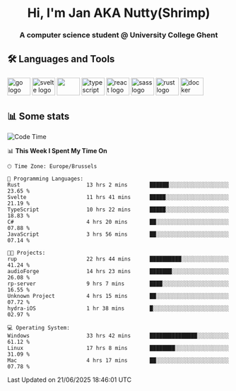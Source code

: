 <h1 align="center">Hi, I'm Jan AKA Nutty(Shrimp)</h1>
<h3 align="center">A computer science student @ University College Ghent</h3>

<h2 align="left">🛠️ Languages and Tools</h2>

###

<div align="left">
  <img src="https://cdn.jsdelivr.net/gh/devicons/devicon/icons/go/go-original.svg" height="40" width="52" alt="go logo"  />
  <img src="https://cdn.jsdelivr.net/gh/devicons/devicon@latest/icons/svelte/svelte-original.svg"  height="40" width="52" alt="svelte logo" />
  <img src="https://cdn.jsdelivr.net/gh/devicons/devicon@latest/icons/tailwindcss/tailwindcss-original.svg" height="40" width="52" />
  <img src="https://cdn.jsdelivr.net/gh/devicons/devicon/icons/typescript/typescript-original.svg" height="40" width="52" alt="typescript logo"  />
  <img src="https://cdn.jsdelivr.net/gh/devicons/devicon/icons/react/react-original.svg" height="40" width="52" alt="react logo"  />
  <img src="https://cdn.jsdelivr.net/gh/devicons/devicon/icons/sass/sass-original.svg" height="40" width="52" alt="sass logo"  />
  <img src="https://cdn.jsdelivr.net/gh/devicons/devicon@latest/icons/rust/rust-original.svg" height="40" width="52" alt="rust logo" />
  <img src="https://cdn.jsdelivr.net/gh/devicons/devicon/icons/docker/docker-original.svg" height="40" width="52" alt="docker logo"  />
</div>

<h2>📊 Some stats</h2>

<!--START_SECTION:waka-->
![Code Time](http://img.shields.io/badge/Code%20Time-6%2C133%20hrs%2024%20mins-blue)

📊 **This Week I Spent My Time On** 

```text
🕑︎ Time Zone: Europe/Brussels

💬 Programming Languages: 
Rust                     13 hrs 2 mins       ██████░░░░░░░░░░░░░░░░░░░   23.65 % 
Svelte                   11 hrs 41 mins      █████░░░░░░░░░░░░░░░░░░░░   21.19 % 
TypeScript               10 hrs 22 mins      █████░░░░░░░░░░░░░░░░░░░░   18.83 % 
C#                       4 hrs 20 mins       ██░░░░░░░░░░░░░░░░░░░░░░░   07.88 % 
JavaScript               3 hrs 56 mins       ██░░░░░░░░░░░░░░░░░░░░░░░   07.14 % 

🐱‍💻 Projects: 
rup                      22 hrs 44 mins      ██████████░░░░░░░░░░░░░░░   41.24 % 
audioForge               14 hrs 23 mins      ███████░░░░░░░░░░░░░░░░░░   26.08 % 
rp-server                9 hrs 7 mins        ████░░░░░░░░░░░░░░░░░░░░░   16.55 % 
Unknown Project          4 hrs 15 mins       ██░░░░░░░░░░░░░░░░░░░░░░░   07.72 % 
hydra-iOS                1 hr 38 mins        █░░░░░░░░░░░░░░░░░░░░░░░░   02.97 % 

💻 Operating System: 
Windows                  33 hrs 42 mins      ███████████████░░░░░░░░░░   61.12 % 
Linux                    17 hrs 8 mins       ████████░░░░░░░░░░░░░░░░░   31.09 % 
Mac                      4 hrs 17 mins       ██░░░░░░░░░░░░░░░░░░░░░░░   07.78 % 
```


 Last Updated on 21/06/2025 18:46:01 UTC
<!--END_SECTION:waka-->
